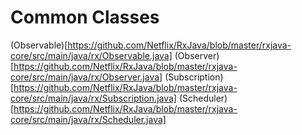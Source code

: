 # Common Classes

(Observable)[https://github.com/Netflix/RxJava/blob/master/rxjava-core/src/main/java/rx/Observable.java]
(Observer)[https://github.com/Netflix/RxJava/blob/master/rxjava-core/src/main/java/rx/Observer.java]
(Subscription)[https://github.com/Netflix/RxJava/blob/master/rxjava-core/src/main/java/rx/Subscription.java]
(Scheduler)[https://github.com/Netflix/RxJava/blob/master/rxjava-core/src/main/java/rx/Scheduler.java]


